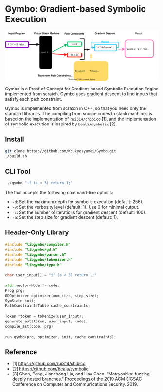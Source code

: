 # Gymbo: Gradient-based Symbolic Execution 

<img src="img/gymbo.drawio.svg">

Gymbo is a Proof of Concept for Gradient-based Symbolic Execution Engine implemented from scratch. Gymbo uses gradient descent to find inputs that satisfy each path constraint.

Gymbo is implemented from scratch in C++, so that you need only the standard libraries. The compiling from source codes to stack machines is based on the implementation of `rui314/chibicc` [1], and the implementation of symbolic execution is inspired by `beala/symbolic` [2].

## Install

```bash
git clone https://github.com/Koukyosyumei/Gymbo.git
./build.sh
```

## CLI Tool

```bash
 ./gymbo "if (a < 3) return 1;"
```

The tool accepts the following command-line options:

- `-d`: Set the maximum depth for symbolic execution (default: 256).
- `-v`: Set the verbosity level (default: 1). Use 0 for minimal output.
- `-i`: Set the number of iterations for gradient descent (default: 100).
- `-a`: Set the step size for gradient descent (default: 1).

## Header-Only Library

```cpp
#include "libgymbo/compiler.h"
#include "libgymbo/gd.h"
#include "libgymbo/parser.h"
#include "libgymbo/tokenizer.h"
#include "libgymbo/type.h"

char user_input[] = "if (a < 3) return 1;"

std::vector<Node *> code;
Prog prg;
GDOptimizer optimizer(num_itrs, step_size);
SymState init;
PathConstraintsTable cache_constraints;

Token *token = tokenize(user_input);
generate_ast(token, user_input, code);
compile_ast(code, prg);

run_gymbo(prg, optimizer, init, cache_constraints);
```

## Reference

- [1] https://github.com/rui314/chibicc
- [2] https://github.com/beala/symbolic
- [3] Chen, Peng, Jianzhong Liu, and Hao Chen. "Matryoshka: fuzzing deeply nested branches." Proceedings of the 2019 ACM SIGSAC Conference on Computer and Communications Security. 2019.

